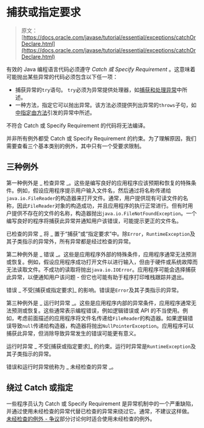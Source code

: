 # 捕获或指定要求

> 原文： [https://docs.oracle.com/javase/tutorial/essential/exceptions/catchOrDeclare.html](https://docs.oracle.com/javase/tutorial/essential/exceptions/catchOrDeclare.html)

有效的 Java 编程语言代码必须遵守 _Catch 或 Specify Requirement_ 。这意味着可能抛出某些异常的代码必须包含以下任一项：

*   捕获异常的`try`语句。 `try`必须为异常提供处理器，如[捕获和处理异常](handling.html)中所述。
*   一种方法，指定它可以抛出异常。该方法必须提供列出异常的`throws`子句，如[中指定由方法](declaring.html)引发的异常中所述。

不符合 Catch 或 Specify Requirement 的代码将无法编译。

并非所有例外都受 Catch 或 Specify Requirement 的约束。为了理解原因，我们需要查看三个基本类别的例外，其中只有一个受要求限制。

## 三种例外

第一种例外是 _ 检查异常 _。这些是编写良好的应用程序应该预期和恢复的特殊条件。例如，假设应用程序提示用户输入文件名，然后通过将名称传递给`java.io.FileReader`的构造器来打开文件。通常，用户提供现有可读文件的名称，因此`FileReader`对象的构造成功，并且应用程序的执行正常进行。但有时用户提供不存在的文件的名称，构造器抛出`java.io.FileNotFoundException`。一个编写良好的程序将捕获此异常并通知用户该错误，可能提示更正的文件名。

已检查的异常 _ 将 _ 置于“捕获”或“指定要求”中。除`Error`，`RuntimeException`及其子类指示的异常外，所有异常都是经过检查的异常。

第二种例外是 _ 错误 _。这些是应用程序外部的特殊条件，应用程序通常无法预测或恢复。例如，假设应用程序成功打开文件以进行输入，但由于硬件或系统故障而无法读取文件。不成功的读取将抛出`java.io.IOError`。应用程序可能会选择捕获此异常，以便通知用户该问题 - 但它也可能有助于程序打印堆栈跟踪并退出。

错误 _ 不受[捕获或指定要求]_ 的影响。错误是`Error`及其子类指示的异常。

第三种例外是 _ 运行时异常 _。这些是应用程序内部的异常条件，应用程序通常无法预测或恢复。这些通常表示编程错误，例如逻辑错误或 API 的不当使用。例如，考虑前面描述的应用程序将文件名传递给`FileReader`的构造器。如果逻辑错误导致`null`传递给构造器，构造器将抛出`NullPointerException`。应用程序可以捕获此异常，但消除导致异常发生的错误可能更有意义。

运行时异常 _ 不受[捕获或指定要求]_ 的约束。运行时异常是`RuntimeException`及其子类指示的异常。

错误和运行时异常统称为 _ 未经检查的异常 _。

## 绕过 Catch 或指定

一些程序员认为 Catch 或 Specify Requirement 是异常机制中的一个严重缺陷，并通过使用未经检查的异常代替已检查的异常来绕过它。通常，不建议这样做。 [未经检查的例外 - 争议](runtime.html)部分讨论何时适合使用未经检查的例外。